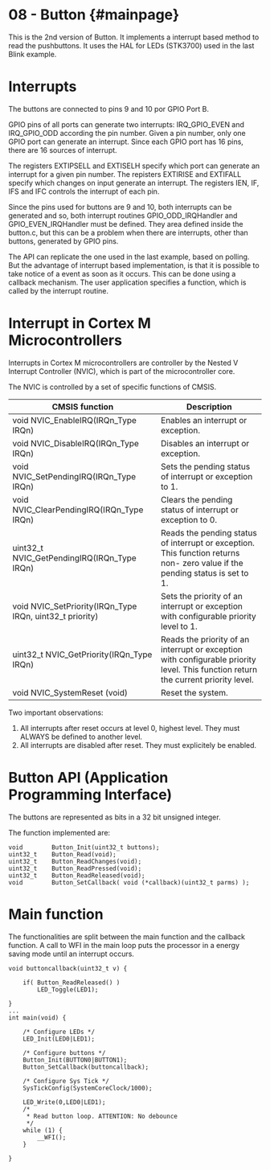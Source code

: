 
08 - Button {#mainpage}
============

This is the 2nd version of Button. It implements a interrupt based method to read the pushbuttons.
It uses the HAL for LEDs (STK3700) used in the last Blink example.


# Interrupts

The buttons are connected to pins 9 and 10 por GPIO Port B.

GPIO pins of all ports can generate two interrupts: IRQ_GPIO_EVEN and IRQ_GPIO_ODD according the pin number.
Given a pin number, only one GPIO port can generate an interrupt. Since each GPIO port has 16 pins, there are 16 sources of interrupt. 


The registers EXTIPSELL and EXTISELH specify which port can generate an interrupt for a given pin number.
The repisters EXTIRISE and EXTIFALL specify which changes on input generate an interrupt.
The registers IEN, IF, IFS and IFC controls the interrupt of each pin.

Since the pins used for buttons are 9 and 10, both interrupts can be generated and so, both interrupt routines GPIO_ODD_IRQHandler and GPIO_EVEN_IRQHandler must be defined. They area defined inside the button.c, but this can be a problem when there are interrupts, other than buttons, generated by GPIO pins.

The API can replicate the one used in the last example, based on polling. But the advantage of interrupt based implementation, is that it is possible to take notice of a event as soon as it occurs. This can be done using a callback mechanism. The user application specifies a function, which is called by the interrupt routine.


# Interrupt in Cortex M Microcontrollers

Interrupts in Cortex M microcontrollers are controller by the Nested V Interrupt Controller (NVIC), which is part of the microcontroller core.

The NVIC is controlled by a set of specific functions of CMSIS.


|     CMSIS function                  |   Description                                             |
|-------------------------------------|-----------------------------------------------------------|
| void NVIC_EnableIRQ(IRQn_Type IRQn) |   Enables an interrupt or exception.                      |
| void NVIC_DisableIRQ(IRQn_Type IRQn)	| Disables an interrupt or exception. | 
| void NVIC_SetPendingIRQ(IRQn_Type IRQn) | 	Sets the pending status of interrupt or exception to 1. | 
| void NVIC_ClearPendingIRQ(IRQn_Type IRQn) | 	Clears the pending status of interrupt or exception to 0. | 
| uint32_t NVIC_GetPendingIRQ(IRQn_Type IRQn) | Reads the pending status of interrupt or exception. This function returns non- zero value if the pending status is set to 1. | 
| void NVIC_SetPriority(IRQn_Type IRQn, uint32_t priority) | Sets the priority of an interrupt or exception with configurable priority level to 1. | 
| uint32_t NVIC_GetPriority(IRQn_Type IRQn) |  Reads the priority of an interrupt or exception with configurable priority level. This function return the current priority level. | 
| void 	NVIC_SystemReset (void)        | 	Reset the system. |


Two important observations:

1. All interrupts after reset occurs at level 0, highest level. They must ALWAYS be defined to another level.
2. All interrupts are disabled after reset. They must explicitely be enabled. 

# Button API (Application Programming Interface)

The buttons are represented as bits in a 32 bit unsigned integer.

The function implemented are:

    void        Button_Init(uint32_t buttons);
    uint32_t    Button_Read(void);
    uint32_t    Button_ReadChanges(void);
    uint32_t    Button_ReadPressed(void);
    uint32_t    Button_ReadReleased(void);
    void        Button_SetCallback( void (*callback)(uint32_t parms) );

    
# Main function

The functionalities are split between the main function and the callback function. A call to WFI in the main loop puts the processor in a energy saving mode until an interrupt occurs.

    void buttoncallback(uint32_t v) {
    
        if( Button_ReadReleased() )
            LED_Toggle(LED1);
    
    }
    ...
    int main(void) {
    
        /* Configure LEDs */
        LED_Init(LED0|LED1);
    
        /* Configure buttons */
        Button_Init(BUTTON0|BUTTON1);
        Button_SetCallback(buttoncallback);
    
        /* Configure Sys Tick */
        SysTickConfig(SystemCoreClock/1000);
    
        LED_Write(0,LED0|LED1);
        /*
         * Read button loop. ATTENTION: No debounce
         */
        while (1) {
            __WFI();
        }
    
    }
    
    